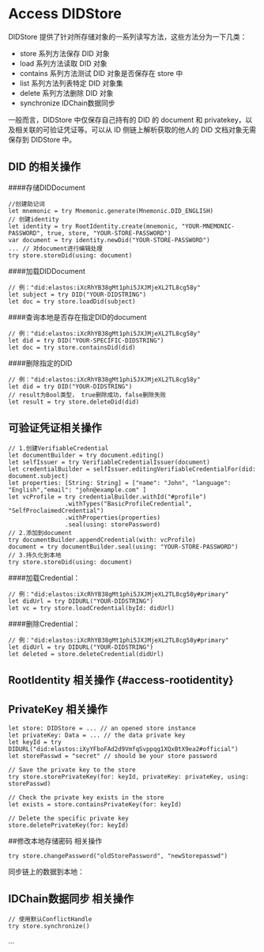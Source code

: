 # Access DIDStore
DIDStore 提供了针对所存储对象的一系列读写方法，这些方法分为一下几类：

- store 系列方法保存 DID 对象
- load 系列方法读取 DID 对象
- contains 系列方法测试 DID 对象是否保存在 store 中
- list 系列方法列表特定 DID 对象集
- delete 系列方法删除 DID 对象
- synchronize IDChain数据同步

一般而言，DIDStore 中仅保存自己持有的 DID 的 document 和 privatekey，以及相关联的可验证凭证等。可以从 ID 侧链上解析获取的他人的 DID 文档对象无需保存到 DIDStore 中。

## DID 的相关操作

####存储DIDDocument

```
//创建助记词
let mnemonic = try Mnemonic.generate(Mnemonic.DID_ENGLISH)
// 创建identity
let identity = try RootIdentity.create(mnemonic, "YOUR-MNEMONIC-PASSWORD", true, store, "YOUR-STORE-PASSWORD")
var document = try identity.newDid("YOUR-STORE-PASSWORD")
... // 对document进行编辑处理
try store.storeDid(using: document)
```

####加载DIDDocument

```
// 例："did:elastos:iXcRhYB38gMt1phi5JXJMjeXL2TL8cg58y"
let subject = try DID("YOUR-DIDSTRING") 
let doc = try store.loadDid(subject)
```

####查询本地是否存在指定DID的document

```
// 例："did:elastos:iXcRhYB38gMt1phi5JXJMjeXL2TL8cg58y"
let did = try DID("YOUR-SPECIFIC-DIDSTRING") 
let doc = try store.containsDid(did)
```

####删除指定的DID

```
// 例："did:elastos:iXcRhYB38gMt1phi5JXJMjeXL2TL8cg58y"
let did = try DID("YOUR-DIDSTRING") 
// result为Bool类型， true删除成功，false删除失败
let result = try store.deleteDid(did)
```

## 可验证凭证相关操作

```
// 1.创建VerifiableCredential
let documentBuilder = try document.editing()
let selfIssuer = try VerifiableCredentialIssuer(document)
let credentialBuilder = selfIssuer.editingVerifiableCredentialFor(did: document.subject)
let properties: [String: String] = ["name": "John", "language": "English","email": "john@example.com" ]
let vcProfile = try credentialBuilder.withId("#profile")
                .withTypes("BasicProfileCredential", "SelfProclaimedCredential")
                .withProperties(properties)
                .seal(using: storePassword)
// 2.添加到document
try documentBuilder.appendCredential(with: vcProfile)
document = try documentBuilder.seal(using: "YOUR-STORE-PASSWORD")
// 3.持久化到本地 
try store.storeDid(using: document)
```

####加载Credential：

```
// 例："did:elastos:iXcRhYB38gMt1phi5JXJMjeXL2TL8cg58y#primary"
let didUrl = try DIDURL("YOUR-DIDSTRING")
let vc = try store.loadCredential(byId: didUrl)
```

####删除Credential：

```
// 例："did:elastos:iXcRhYB38gMt1phi5JXJMjeXL2TL8cg58y#primary"
let didUrl = try DIDURL("YOUR-DIDSTRING")
let deleted = store.deleteCredential(didUrl)
```

## RootIdentity 相关操作 {#access-rootidentity}


## PrivateKey 相关操作

```
let store: DIDStore = ... // an opened store instance
let privateKey: Data = ... // the data private key
let keyId = try DIDURL("did:elastos:iXyYFboFAd2d9VmfqSvppqg1XQxBtX9ea2#official")
let storePasswd = "secret" // should be your store password

// Save the private key to the store
try store.storePrivateKey(for: keyId, privateKey: privateKey, using: storePasswd)

// Check the private key exists in the store
let exists = store.containsPrivateKey(for: keyId)

// Delete the specific private key
store.deletePrivateKey(for: keyId)
```

##修改本地存储密码 相关操作

```
try store.changePassword("oldStorePassword", "newStorepasswd")
```

同步链上的数据到本地：
## IDChain数据同步 相关操作

```
// 使用默认ConflictHandle
try store.synchronize()
```

...



